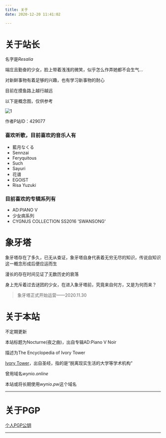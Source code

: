 ```yaml
---
title: 关于
date: 2020-12-20 11:41:02

---
```

# 关于站长

名字是*Resalia*

端庄且勤奋的少女，脸上带着浅浅的微笑，似乎怎么作弄她都不会生气...

对新鲜事物有着足够的兴趣，也有学习新事物的耐心

目前在摸鱼路上越行越远

以下是概念图，仅供参考

![1](/css/a.jpg)

作者P站ID：429077

### 喜欢听歌，目前喜欢的音乐人有

+ 藍月なくる
+ Sennzai
+ Feryquitous
+ Such
+ Sayuri
+ 花谱
+ EGOIST
+ Risa Yuzuki

### 目前喜欢的专辑系列有

+ AD:PIANO V
+ 少女病系列
+ CYGNUS COLLECTION SS2016 'SWANSONG'

# 象牙塔

象牙塔存在了多久，已无从查证，象牙塔自身代表着无穷无尽的知识，传说自知识这一概念形成后便应运而生

漫长的存在时间见证了无数历史的衰落

身上充斥着过去谜团的少女，在进入象牙塔前，究竟来自何方，又是为何而来？

> 象牙塔正式开始运营——2020.11.30

# 关于本站

不定期更新

本站标题为Nocturne(夜之曲)，出自专辑AD:Piano V Noir

描述为The Encyclopedia of Ivory Tower

[Ivory Tower](https://zh.wikipedia.org/wiki/%E8%B1%A1%E7%89%99%E5%A1%94)，出自圣经，指的是“脱离现实生活的大学等学术机构”

曾用域名*wynio.online*

本站或将长期使用*wynio.pw*这个域名

---
# 关于PGP

[个人PGP公钥](/about/pgp.html)

---
#



